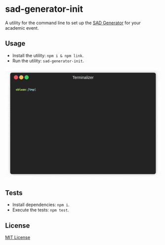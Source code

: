 # sad-generator-init

A utility for the command line to set up the [SAD Generator](https://github.com/kgb-workshop/sad-generator) for your academic event.

## Usage

- Install the utility: `npm i & npm link`.
- Run the utility: `sad-generator-init`.

![screencast](screencast/2019-05-24_0.0.1.gif)

## Tests

- Install dependencies: `npm i`.
- Execute the tests: `npm test`.

## License

[MIT License](LICENSE)
